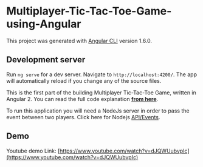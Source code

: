 # Multiplayer-Tic-Tac-Toe-Game-using-Angular

This project was generated with [Angular CLI](https://github.com/angular/angular-cli) version 1.6.0.


## Development server

Run `ng serve` for a dev server. Navigate to `http://localhost:4200/`. The app will automatically reload if you change any of the source files.

This is the first part of the building Multiplayer Tic-Tac-Toe Game, written in Angular 2. 
You can read the full code explanation **[from here](http://www.codershood.info/2018/01/11/building-dead-simple-multiplayer-tic-tac-toe-game-using-angular-nodejs-socket-io-rooms-part-2/)**.

To run this application you will need a NodeJs server in order to pass the event between two players. Click here for Nodejs [API/Events](https://github.com/ShankyTiwari/Multiplayer-Tic-Tac-Toe-Game-Nodejs-Server).


## Demo

Youtube demo Link: [https://www.youtube.com/watch?v=dJQWUubvpIc](https://www.youtube.com/watch?v=dJQWUubvpIc)
